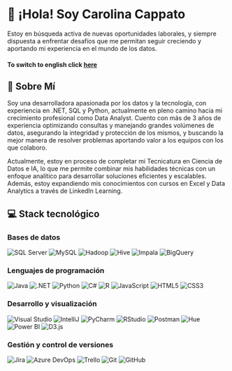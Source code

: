 # 👋 ¡Hola! Soy Carolina Cappato

Estoy en búsqueda activa de nuevas oportunidades laborales, y siempre dispuesta a enfrentar desafíos que me permitan seguir creciendo y aportando mi experiencia en el mundo de los datos.

#### To switch to english click [here](README-EN.md)

## 🚀 Sobre Mí

Soy una desarrolladora apasionada por los datos y la tecnología, con experiencia en .NET, SQL y Python, actualmente en pleno camino hacia mi crecimiento profesional como Data Analyst. Cuento con más de 3 años de experiencia optimizando consultas y manejando grandes volúmenes de datos, asegurando la integridad y protección de los mismos, y buscando la mejor manera de resolver problemas aportando valor a los equipos con los que colaboro.

Actualmente, estoy en proceso de completar mi Tecnicatura en Ciencia de Datos e IA, lo que me permite combinar mis habilidades técnicas con un enfoque analítico para desarrollar soluciones eficientes y escalables. Además, estoy expandiendo mis conocimientos con cursos en Excel y Data Analytics a través de LinkedIn Learning.

## 💻 Stack tecnológico

### Bases de datos
![SQL Server](https://img.shields.io/badge/SQL%20Server-CC2927?style=for-the-badge&logo=microsoft%20sql%20server&logoColor=white)
![MySQL](https://img.shields.io/badge/MySQL-005C84?style=for-the-badge&logo=mysql&logoColor=white)
![Hadoop](https://img.shields.io/badge/Hadoop-66CCFF?style=for-the-badge&logo=apachehadoop&logoColor=black)
![Hive](https://img.shields.io/badge/Hive-FDEE21?style=for-the-badge&logo=apachehive&logoColor=black)
![Impala](https://img.shields.io/badge/Impala-DC143C?style=for-the-badge&logo=apacheimpala&logoColor=white)
![BigQuery](https://img.shields.io/badge/BigQuery-4285F4?style=for-the-badge&logo=googlebigquery&logoColor=white)

### Lenguajes de programación
![Java](https://img.shields.io/badge/Java-007396?style=for-the-badge&logo=openjdk&logoColor=white)
![.NET](https://img.shields.io/badge/.NET-512BD4?style=for-the-badge&logo=dotnet&logoColor=white)
![Python](https://img.shields.io/badge/Python-3776AB?style=for-the-badge&logo=python&logoColor=white)
![C#](https://img.shields.io/badge/C%23-239120?style=for-the-badge&logo=csharp&logoColor=white)
![R](https://img.shields.io/badge/R-276DC3?style=for-the-badge&logo=r&logoColor=white)
![JavaScript](https://img.shields.io/badge/JavaScript-F7DF1E?style=for-the-badge&logo=javascript&logoColor=black)
![HTML5](https://img.shields.io/badge/HTML5-E34F26?style=for-the-badge&logo=html5&logoColor=white)
![CSS3](https://img.shields.io/badge/CSS3-1572B6?style=for-the-badge&logo=css3&logoColor=white)

### Desarrollo y visualización
![Visual Studio](https://img.shields.io/badge/Visual_Studio-5C2D91?style=for-the-badge&logo=visualstudio&logoColor=white)
![IntelliJ](https://img.shields.io/badge/IntelliJ-000000?style=for-the-badge&logo=intellijidea&logoColor=white)
![PyCharm](https://img.shields.io/badge/PyCharm-21D789?style=for-the-badge&logo=pycharm&logoColor=black)
![RStudio](https://img.shields.io/badge/RStudio-75AADB?style=for-the-badge&logo=rstudio&logoColor=white)
![Postman](https://img.shields.io/badge/Postman-FF6C37?style=for-the-badge&logo=postman&logoColor=white)
![Hue](https://img.shields.io/badge/Hue-217346?style=for-the-badge&logo=apachehue&logoColor=white)
![Power BI](https://img.shields.io/badge/Power_BI-F2C811?style=for-the-badge&logo=powerbi&logoColor=black)
![D3.js](https://img.shields.io/badge/D3.js-F9A03C?style=for-the-badge&logo=d3.js&logoColor=black)

### Gestión y control de versiones 
![Jira](https://img.shields.io/badge/Jira-0052CC?style=for-the-badge&logo=jira&logoColor=white)
![Azure DevOps](https://img.shields.io/badge/Azure_DevOps-0078D7?style=for-the-badge&logo=azuredevops&logoColor=white)
![Trello](https://img.shields.io/badge/Trello-0052CC?style=for-the-badge&logo=trello&logoColor=white)
![Git](https://img.shields.io/badge/Git-F05032?style=for-the-badge&logo=git&logoColor=white)
![GitHub](https://img.shields.io/badge/GitHub-181717?style=for-the-badge&logo=github&logoColor=white)
